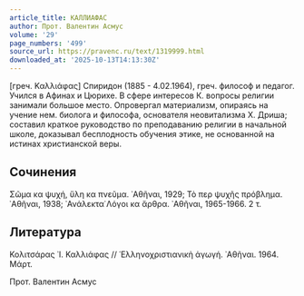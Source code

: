 ```yaml
---
article_title: КАЛЛИАФАС
author: Прот. Валентин Асмус
volume: '29'
page_numbers: '499'
source_url: https://pravenc.ru/text/1319999.html
downloaded_at: '2025-10-13T14:13:30Z'
---
```


[греч. Καλλιάφας] Спиридон (1885 - 4.02.1964), греч. философ и педагог. Учился в Афинах и Цюрихе. В сфере интересов К. вопросы религии занимали большое место. Опровергал материализм, опираясь на учение нем. биолога и философа, основателя неовитализма Х. Дриша; составил краткое руководство по преподаванию религии в начальной школе, доказывал бесплодность обучения этике, не основанной на истинах христианской веры.

## Сочинения

Σῶμα κα ψυχή, ὕλη κα πνεῦμα. ᾿Αθῆναι, 1929; Τὸ περ ψυχῆς πρόβλημα. ᾿Αθῆναι, 1938; ᾿Ανάλεκτα̇ Λόγοι κα ἄρθρα. ᾿Αθῆναι, 1965-1966. 2 τ.

## Литература

Κολιτσάρας ᾿Ι. Καλλιάφας // ῾Ελληνοχριστιανικὴ ἀγωγή. ᾿Αθῆναι. 1964. Μάρτ.

Прот. Валентин Асмус
